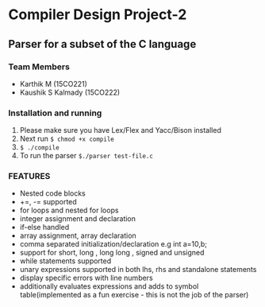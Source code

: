 # Compiler Design Project-2

## Parser for a subset of the C language

### Team Members
 - Karthik M (15CO221)
 - Kaushik S Kalmady (15CO222)

### Installation and running
 1. Please make sure you have Lex/Flex and Yacc/Bison installed
 2. Next run `$ chmod +x compile` 
 3. `$ ./compile`
 4. To run the parser `$./parser test-file.c`


### FEATURES
 - Nested code blocks
 - +=, -= supported
 - for loops and nested for loops
 - integer assignment and declaration
 - if-else handled
 - array assignment, array declaration
 - comma separated initialization/declaration e.g int a=10,b;
 - support for short, long , long long , signed and unsigned
 - while statements supported
 - unary expressions supported in both lhs, rhs and standalone statements
 - display specific errors with line numbers
 - additionally evaluates expressions and adds to symbol table(implemented as a fun exercise - this is not the job of the parser)
